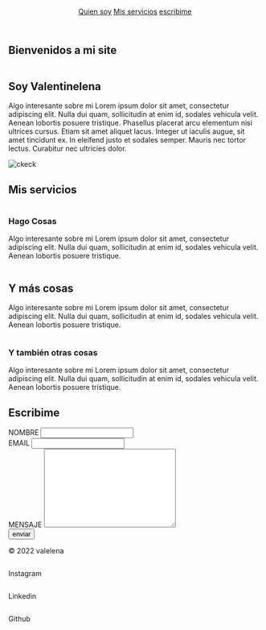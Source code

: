 <!DOCTYPE html>
<html lang="en">
<head>
    <meta charset="UTF-8">
    <meta http-equiv="X-UA-Compatible" content="IE=edge">
    <meta name="viewport" content="width=device-width, initial-scale=1.0">
    <title>Document</title>
    <link rel="stylesheet" href="./Styles.css">
    <link rel="preconnect" href="https://fonts.googleapis.com">
<link rel="preconnect" href="https://fonts.gstatic.com" crossorigin>
<link href="https://fonts.googleapis.com/css2?family=Open+Sans&family=Roboto&display=swap" rel="stylesheet">
</head>
<body>
    <section class="seccion-header">
        <div class="contenedor-nav">
            <header class="header">
                <img class="imagen" src="imagens/leaf.png" alt="">
                   <img class="menu-nav" src="imagens/burger.png" alt="">
                   <div class="menu-option">
                       <a class="link-option" href="">Quien soy</a>
                       <a class="link-option" href="">Mis servicios</a>
                       <a class="link-option" href="">escribime</a>
                   </div>
            </header>
        </div>
        <main class="contenedor-main">
            <h1 class="titulo">Bienvenidos a mi site</h1>
            <img class="logo" src="imagens/mi logo.png" alt="">
        </main>
    </section>
     <section class="seccion-uno">
            <div class="contenedor-sec-uno">
                <div class="informacion">
                    <h2 class="titulo-dos">Soy Valentinelena</h2>
                    <p class="parrafo-uno">Algo interesante sobre mi Lorem ipsum dolor sit amet, consectetur adipiscing elit. Nulla dui quam, sollicitudin at enim id, sodales vehicula velit. Aenean lobortis posuere tristique. Phasellus placerat arcu elementum nisi ultrices cursus. Etiam sit amet aliquet lacus. Integer ut iaculis augue, sit amet tincidunt ex. In eleifend justo et sodales semper. Mauris nec tortor lectus. Curabitur nec ultricies dolor.</p>
                </div>
                <img class="check" src="imagens/ok.svg" alt="ckeck">
            </div>        
     </section>
     <section class="seccion-dos">
            <h2 class="titulo-tres" >Mis servicios</h2>
            <div class="contenedor-sec-dos">
                <div class="caja-sec-dos">
                    <img src="imagens/desktop.svg" alt="">
                    <h3 class="subtitulo">Hago Cosas</h3>
                    <p class="parrafo-dos">Algo interesante sobre mi Lorem ipsum dolor sit amet, consectetur adipiscing elit. Nulla dui quam, sollicitudin at enim id, sodales vehicula velit. Aenean lobortis posuere tristique.</p>
                </div>
                <div class="caja-sec-dos">
                    <img src="imagens/desktop.svg" alt="">
                    <h2 class="subtitulo">Y más cosas</h2>
                    <p class="parrafo-dos">Algo interesante sobre mi Lorem ipsum dolor sit amet, consectetur adipiscing elit. Nulla dui quam, sollicitudin at enim id, sodales vehicula velit. Aenean lobortis posuere tristique.</p>
                </div>
                <div class="caja-sec-dos">
                    <img src="imagens/desktop.svg" alt="">
                    <h3 class="subtitulo">Y también otras cosas</h3>
                    <p class="parrafo-dos">Algo interesante sobre mi Lorem ipsum dolor sit amet, consectetur adipiscing elit. Nulla dui quam, sollicitudin at enim id, sodales vehicula velit. Aenean lobortis posuere tristique.</p>
                </div>
         </section>
         <section class="seccion-tres">
                <div class="contenedor-sec-tres">
                    <div class="mapeo-titulo">
                        <h2 class="titulo-cuatro">Escribime</h2>
                    </div>
                    <div class="mapeo-input">
                        <div class="mapeo">
                              <div class="caja-input">
                                  <label class="label" for="name">NOMBRE</label>
                                  <input class="input" type="text">
                            </div>
                            <div class="caja-input">
                                   <label class="label" for="email">EMAIL</label>
                                   <input class="input" type="email">
                              </div>
                             <div class="caja-input">
                                    <label class="label" for="message">MENSAJE</label>
                                    <textarea class="input-message" id="message" cols="30" rows="10"></textarea>
                              </div>
                                   <button class="boton input" >enviar</button>
                        </div>
                    </div>
                 </div>
         </section>
         <section class="seccion-footer">
                <div class="contenedor-footer">
                    <div class="mapeo-footer">
                        <div class="mapeo-copyright">
                            <div class="caja-footer">
                                <div class="sub">
                                    <img class="icono-footer" src="imagens/leaf.png" alt="">
                                    <p class="derechos">© 2022 valelena</p>
                                </div>
                            </div>
                        </div>
                        <div class="mapeo-redes">
                            <div class="caja-footer">
                                <div class="sub-caja-footer">
                                    <img class="iconos-redes" src="imagens/instagram.png" alt="">
                                    <p class="texto-redes">Instagram</p>
                                </div>
                            </div>
                            <div class="caja-footer">
                                <div class="sub-caja-footer">
                                    <img src="imagens/linkedin.png"alt="">
                                    <p class="texto-redes">Linkedin</p>
                                </div>
                            </div>
                            <div class="caja-footer">
                                <div class="sub-caja-footer">
                                    <img src="imagens/github.png"alt="">
                                    <p class="texto-redes">Github</p>
                                </div>
                            </div>
                        </div>
                    </div>
                </div>
            </section>
        </body>
</html>
